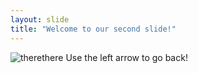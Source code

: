 ```yaml
---
layout: slide
title: "Welcome to our second slide!"
---
```

![therethere](https://user-images.githubusercontent.com/59837728/83883884-1a41ef00-a712-11ea-8d7d-4c0e36d061a8.gif)
Use the left arrow to go back!
